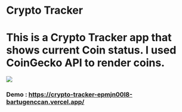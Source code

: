 # Crypto Tracker

<h1>
        This is a Crypto Tracker app that shows current Coin status. I used
        CoinGecko API to render coins.
      </h1>
      <img  src="./public/images/Coin Tracker alt="Coin" />
      <h3>
        Demo :
        <a href="https://crypto-tracker-epmjn00l8-bartugenccan.vercel.app/">
          https://crypto-tracker-epmjn00l8-bartugenccan.vercel.app/
        </a>
      </h3>

